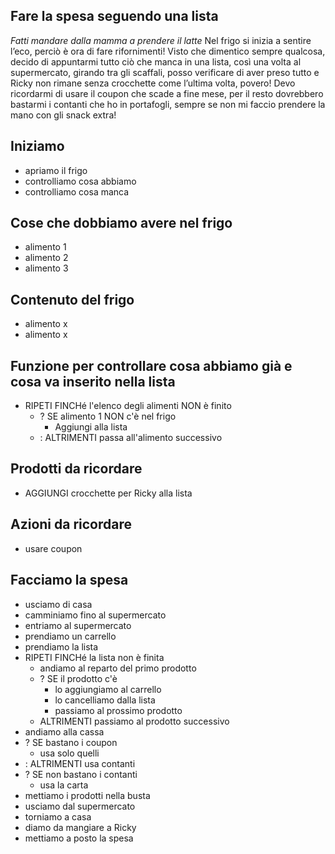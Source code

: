 ## Fare la spesa seguendo una lista
*Fatti mandare dalla mamma a prendere il latte*
Nel frigo si inizia a sentire l’eco, perciò è ora di fare rifornimenti!
Visto che dimentico sempre qualcosa, decido di appuntarmi tutto ciò che manca in una lista, così una volta al supermercato, girando tra gli scaffali, posso verificare di aver preso tutto e Ricky non rimane senza crocchette come l’ultima volta, povero! Devo ricordarmi di usare il coupon che scade a fine mese, per il resto dovrebbero bastarmi i contanti che ho in portafogli, sempre se non mi faccio prendere la mano con gli snack extra! 



## Iniziamo
- apriamo il frigo
- controlliamo cosa abbiamo
- controlliamo cosa manca

## Cose che dobbiamo avere nel frigo
- alimento 1
- alimento 2
- alimento 3

## Contenuto del frigo
- alimento x
- alimento x

## Funzione per controllare cosa abbiamo già e cosa va inserito nella lista
- RIPETI FINCHé l'elenco degli alimenti NON è finito
    - ? SE alimento 1 NON c'è nel frigo
        - Aggiungi alla lista
    - : ALTRIMENTI passa all'alimento successivo

## Prodotti da ricordare
- AGGIUNGI crocchette per Ricky alla lista

## Azioni da ricordare
- usare coupon

## Facciamo la spesa
- usciamo di casa
- camminiamo fino al supermercato
- entriamo al supermercato
- prendiamo un carrello
- prendiamo la lista
- RIPETI FINCHé la lista non è finita
    - andiamo al reparto del primo prodotto
    - ? SE il prodotto c'è 
        - lo aggiungiamo al carrello
        - lo cancelliamo dalla lista
        - passiamo al prossimo prodotto
    - ALTRIMENTI passiamo al prodotto successivo
- andiamo alla cassa
- ? SE bastano i coupon
    - usa solo quelli
- : ALTRIMENTI usa contanti
- ? SE non bastano i contanti
    - usa la carta 
- mettiamo i prodotti nella busta
- usciamo dal supermercato
- torniamo a casa
- diamo da mangiare a Ricky
- mettiamo a posto la spesa